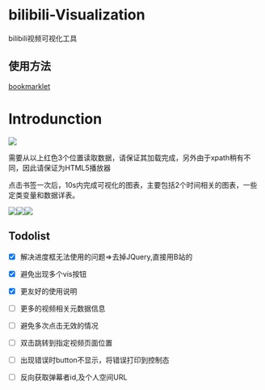 # bilibili-Visualization
bilibili视频可视化工具

## 使用方法


[bookmarklet](http://vis.h12345jack.me/bilibili-Visualization/src/index.html)

# Introdunction

![](http://ww1.sinaimg.cn/mw690/006C73MUly1fd1sake0twj30zc0ox10k)

需要从以上红色3个位置读取数据，请保证其加载完成，另外由于xpath稍有不同，因此请保证为HTML5播放器

点击书签一次后，10s内完成可视化的图表，主要包括2个时间相关的图表，一些定类变量和数据详表。

![](http://ww1.sinaimg.cn/mw690/006C73MUly1fd1s72wh7qj310a0omjwg)![](http://ww1.sinaimg.cn/mw690/006C73MUly1fd1s72opxrj30nf0k2mzp)![](http://ww1.sinaimg.cn/mw690/006C73MUly1fd1s72rfqwj30xg0najwe)




## Todolist
- [x] 解决进度框无法使用的问题=>去掉JQuery,直接用B站的
- [x] 避免出现多个vis按钮
- [x] 更友好的使用说明
- [ ] 更多的视频相关元数据信息
- [ ] 避免多次点击无效的情况
- [ ] 双击跳转到指定视频页面位置
- [ ] 出现错误时button不显示，将错误打印到控制态
- [ ] 反向获取弹幕者id,及个人空间URL


